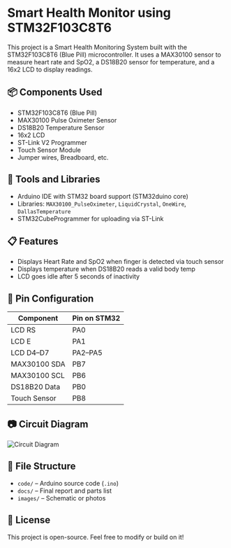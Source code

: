 # Smart Health Monitor using STM32F103C8T6

This project is a Smart Health Monitoring System built with the STM32F103C8T6 (Blue Pill) microcontroller. It uses a MAX30100 sensor to measure heart rate and SpO2, a DS18B20 sensor for temperature, and a 16x2 LCD to display readings.

## 📦 Components Used
- STM32F103C8T6 (Blue Pill)
- MAX30100 Pulse Oximeter Sensor
- DS18B20 Temperature Sensor
- 16x2 LCD
- ST-Link V2 Programmer
- Touch Sensor Module
- Jumper wires, Breadboard, etc.

## 🔧 Tools and Libraries
- Arduino IDE with STM32 board support (STM32duino core)
- Libraries: `MAX30100_PulseOximeter`, `LiquidCrystal`, `OneWire`, `DallasTemperature`
- STM32CubeProgrammer for uploading via ST-Link

## 📋 Features
- Displays Heart Rate and SpO2 when finger is detected via touch sensor
- Displays temperature when DS18B20 reads a valid body temp
- LCD goes idle after 5 seconds of inactivity

## 🔌 Pin Configuration

| Component     | Pin on STM32 |
|---------------|--------------|
| LCD RS        | PA0          |
| LCD E         | PA1          |
| LCD D4–D7     | PA2–PA5      |
| MAX30100 SDA  | PB7          |
| MAX30100 SCL  | PB6          |
| DS18B20 Data  | PB0          |
| Touch Sensor  | PB8          |

## 📷 Circuit Diagram
![Circuit Diagram](images/circuit_diagram.png)

## 📁 File Structure
- `code/` – Arduino source code (`.ino`)
- `docs/` – Final report and parts list
- `images/` – Schematic or photos

## 📝 License
This project is open-source. Feel free to modify or build on it!

